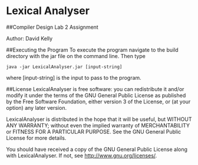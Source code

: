 Lexical Analyser
===============

##Compiler Design Lab 2 Assignment 

Author: David Kelly

##Executing the Program
To execute the program navigate to the build directory with the jar file on the command line. Then type
	
	java -jar LexicalAnalyser.jar [input-string]
	
where [input-string] is the input to pass to the program.

##License
LexicalAnalyser is free software: you can redistribute it and/or modify
it under the terms of the GNU General Public License as published by
the Free Software Foundation, either version 3 of the License, or
(at your option) any later version.

LexicalAnalyser is distributed in the hope that it will be useful,
but WITHOUT ANY WARRANTY; without even the implied warranty of
MERCHANTABILITY or FITNESS FOR A PARTICULAR PURPOSE.  See the
GNU General Public License for more details.

You should have received a copy of the GNU General Public License
along with LexicalAnalyser.  If not, see <http://www.gnu.org/licenses/>.
